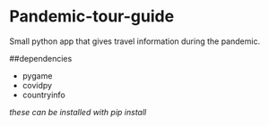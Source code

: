 # Pandemic-tour-guide
Small python app that gives travel information during the pandemic.


##dependencies
<ul>
  <li>pygame</li>
  <li>covidpy</li>
  <li>countryinfo</li>
</ul>

*these can be installed with pip install*
